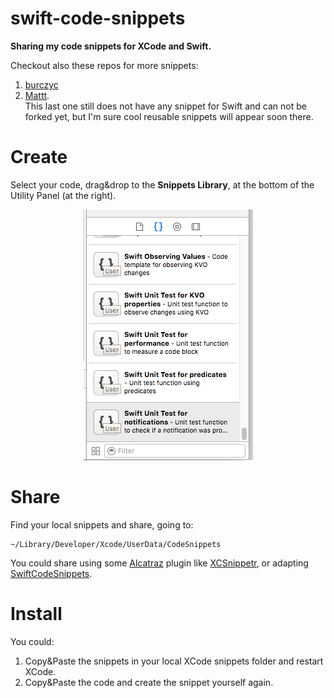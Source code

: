 # swift-code-snippets
**Sharing my code snippets for XCode and Swift.**

Checkout also these repos for more snippets:  
1. [burczyc](https://github.com/burczyk/XcodeSwiftSnippets)  
2. [Mattt](https://github.com/Xcode-Snippets/Swift).  
This last one still does not have any snippet for Swift and can not be forked yet, but I'm sure cool reusable snippets will appear soon there.

# Create  
Select your code, drag&drop to the **Snippets Library**, at the bottom of the Utility Panel (at the right).

<p align=center>
<img src="https://github.com/barbaramartina/swift-code-snippets/blob/master/docs/snippets%20library.png" >
</p>

# Share  
Find your local snippets and share, going to:  

    ~/Library/Developer/Xcode/UserData/CodeSnippets
    
You could share using some [Alcatraz](http://alcatraz.io) plugin like [XCSnippetr](https://github.com/dzenbot/XCSnippetr), or adapting [SwiftCodeSnippets](https://github.com/CodeEagle/SwiftCodeSnippets).

# Install  

You could:  

1. Copy&Paste the snippets in your local XCode snippets folder and restart XCode.
2. Copy&Paste the code and create the snippet yourself again.  

